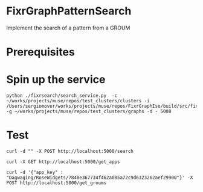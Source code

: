# FixrGraphPatternSearch
Implement the search of a pattern from a GROUM


# Prerequisites

# Spin up the service

```
python ./fixrsearch/search_service.py  -c ~/works/projects/muse/repos/test_clusters/clusters -i /Users/sergiomover/works/projects/muse/repos/FixrGraphIso/build/src/fixrgraphiso/searchlattice -g ~/works/projects/muse/repos/test_clusters/graphs -d - 5008
```


# Test
```
curl -d "" -X POST http://localhost:5000/search
```

```
curl -X GET http://localhost:5000/get_apps

curl -d '{"app_key" : "Dagwaging/RoseWidgets/7848e367734f462a085a72c9d6323262aef29900"}' -X POST http://localhost:5000/get_groums

```
